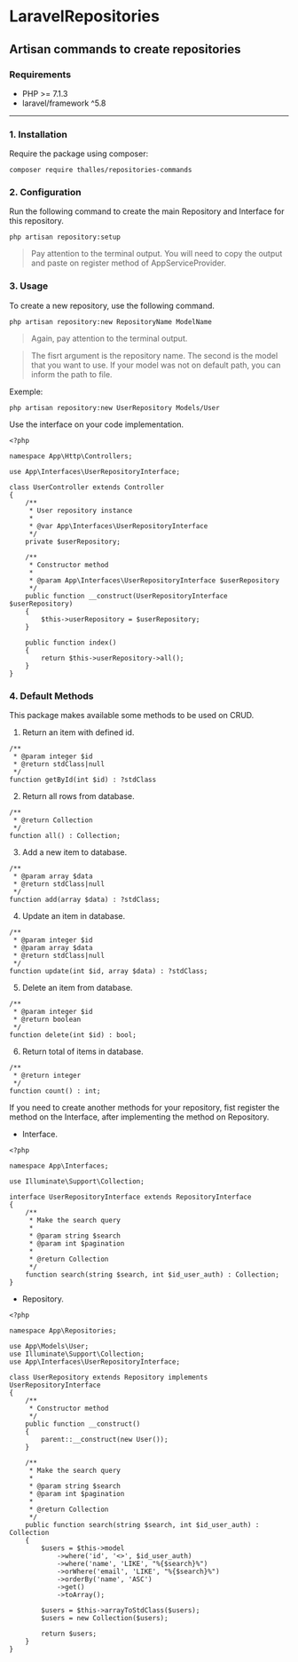 # LaravelRepositories
## Artisan commands to create repositories

### **Requirements**
- PHP >= 7.1.3
- laravel/framework ^5.8

---

### **1. Installation**
Require the package using composer:

```
composer require thalles/repositories-commands
```

### **2. Configuration**

Run the following command to create the main Repository and Interface for this repository.

```
php artisan repository:setup
```

> Pay attention to the terminal output. You will need to copy the output and paste on register method of AppServiceProvider.


### **3. Usage**

To create a new repository, use the following command.

```
php artisan repository:new RepositoryName ModelName
```
> Again, pay attention to the terminal output.

> The fisrt argument is the repository name. The second is the model that you want to use. If your model was not on default path, you can inform the path to file.

Exemple:

```
php artisan repository:new UserRepository Models/User
```

Use the interface on your code implementation.

```
<?php

namespace App\Http\Controllers;

use App\Interfaces\UserRepositoryInterface;

class UserController extends Controller
{
    /**
     * User repository instance
     *
     * @var App\Interfaces\UserRepositoryInterface
     */
    private $userRepository;

    /**
     * Constructor method
     *
     * @param App\Interfaces\UserRepositoryInterface $userRepository
     */
    public function __construct(UserRepositoryInterface $userRepository)
    {
        $this->userRepository = $userRepository;
    }

    public function index()
    {
        return $this->userRepository->all();
    }
}
```

### **4. Default Methods**

This package makes available some methods to be used on CRUD.

1. Return an item with defined id.

```
/**
 * @param integer $id
 * @return stdClass|null
 */
function getById(int $id) : ?stdClass
```

2. Return all rows from database.

```
/**
 * @return Collection
 */
function all() : Collection;
```

3. Add a new item to database.

```
/**
 * @param array $data
 * @return stdClass|null
 */
function add(array $data) : ?stdClass;
```

4. Update an item in database.

```
/**
 * @param integer $id
 * @param array $data
 * @return stdClass|null
 */
function update(int $id, array $data) : ?stdClass;
```

5. Delete an item from database.

```
/**
 * @param integer $id
 * @return boolean
 */
function delete(int $id) : bool;
```

6. Return total of items in database.

```
/**
 * @return integer
 */
function count() : int;
```

If you need to create another methods for your repository, fist register the method on the Interface, after implementing the method on Repository.

- Interface.

```
<?php

namespace App\Interfaces;

use Illuminate\Support\Collection;

interface UserRepositoryInterface extends RepositoryInterface
{
    /**
     * Make the search query
     *
     * @param string $search
     * @param int $pagination
     *
     * @return Collection
     */
    function search(string $search, int $id_user_auth) : Collection;
}
```

- Repository.

```
<?php

namespace App\Repositories;

use App\Models\User;
use Illuminate\Support\Collection;
use App\Interfaces\UserRepositoryInterface;

class UserRepository extends Repository implements UserRepositoryInterface
{
    /**
     * Constructor method
     */
    public function __construct()
    {
        parent::__construct(new User());
    }

    /**
     * Make the search query
     *
     * @param string $search
     * @param int $pagination
     *
     * @return Collection
     */
    public function search(string $search, int $id_user_auth) : Collection
    {
        $users = $this->model
            ->where('id', '<>', $id_user_auth)
            ->where('name', 'LIKE', "%{$search}%")
            ->orWhere('email', 'LIKE', "%{$search}%")
            ->orderBy('name', 'ASC')
            ->get()
            ->toArray();

        $users = $this->arrayToStdClass($users);
        $users = new Collection($users);

        return $users;
    }
}
```
